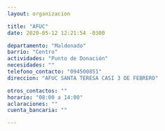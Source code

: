 ```yaml
---
layout: organizacion

title: "AFUC"
date: 2020-05-12 12:21:54 -0300

departamento: "Maldonado"
barrio: "Centro"
actividades: "Punto de Donación"
necesidades: ""
telefono_contacto: "094500851"
direccion: "AFUC SANTA TERESA CASI 3 DE FEBRERO"

otros_contactos: ""
horario: "08:00 a 14:00"
aclaraciones: ""
cuenta_bancaria: ""

---
```

